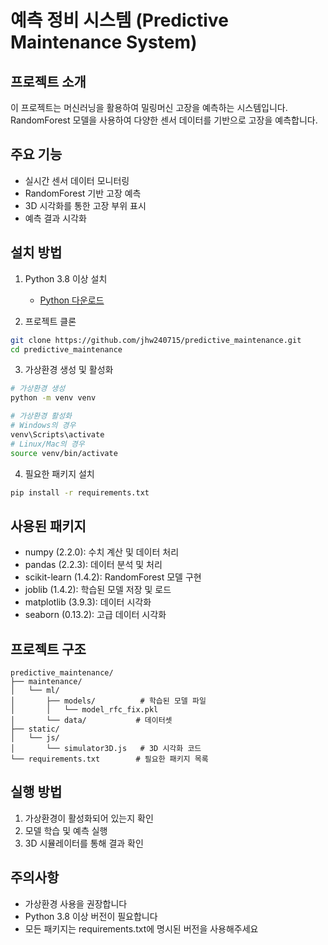 # 예측 정비 시스템 (Predictive Maintenance System)

## 프로젝트 소개
이 프로젝트는 머신러닝을 활용하여 밀링머신 고장을 예측하는 시스템입니다. RandomForest 모델을 사용하여 다양한 센서 데이터를 기반으로 고장을 예측합니다.

## 주요 기능
- 실시간 센서 데이터 모니터링
- RandomForest 기반 고장 예측
- 3D 시각화를 통한 고장 부위 표시
- 예측 결과 시각화

## 설치 방법

1. Python 3.8 이상 설치
   - [Python 다운로드](https://www.python.org/downloads/)

2. 프로젝트 클론
```bash
git clone https://github.com/jhw240715/predictive_maintenance.git
cd predictive_maintenance
```

3. 가상환경 생성 및 활성화
```bash
# 가상환경 생성
python -m venv venv

# 가상환경 활성화
# Windows의 경우
venv\Scripts\activate
# Linux/Mac의 경우
source venv/bin/activate
```

4. 필요한 패키지 설치
```bash
pip install -r requirements.txt
```

## 사용된 패키지
- numpy (2.2.0): 수치 계산 및 데이터 처리
- pandas (2.2.3): 데이터 분석 및 처리
- scikit-learn (1.4.2): RandomForest 모델 구현
- joblib (1.4.2): 학습된 모델 저장 및 로드
- matplotlib (3.9.3): 데이터 시각화
- seaborn (0.13.2): 고급 데이터 시각화

## 프로젝트 구조
```
predictive_maintenance/
├── maintenance/
│   └── ml/
│       ├── models/          # 학습된 모델 파일
│       │   └── model_rfc_fix.pkl
│       └── data/           # 데이터셋
├── static/
│   └── js/
│       └── simulator3D.js   # 3D 시각화 코드
└── requirements.txt        # 필요한 패키지 목록
```

## 실행 방법
1. 가상환경이 활성화되어 있는지 확인
2. 모델 학습 및 예측 실행
3. 3D 시뮬레이터를 통해 결과 확인

## 주의사항
- 가상환경 사용을 권장합니다
- Python 3.8 이상 버전이 필요합니다
- 모든 패키지는 requirements.txt에 명시된 버전을 사용해주세요